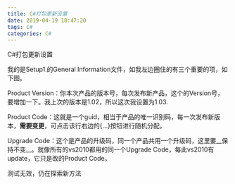 ```yaml
---
title: C#打包更新设置
date: 2019-04-19 18:47:20
tags: C#
categories: C#
---
```

C#打包更新设置
<!--more-->
我的是Setup1.的General Information文件，如我左边圈住的有三个重要的项，如下图。

Product Version：你本次产品的版本号，每次发布新产品，这个的Version号，要增加一下。我上次的版本是1.02，所以这次我设置为1.03.

Product Code：这就是一个guid，相当于产品的唯一识别码，每一次发布新版本，__需要变更__，可点击该行右边的{...}按钮进行随机分配。

Upgrade Code：这个是产品的升级码，同一个产品共用一个升级码，这里要__保持不变__。就像所有的vs2010都用的同一个Upgrade Code，每此vs2010有update，它只是改的Product Code。

测试无效，仍在探索新方法

